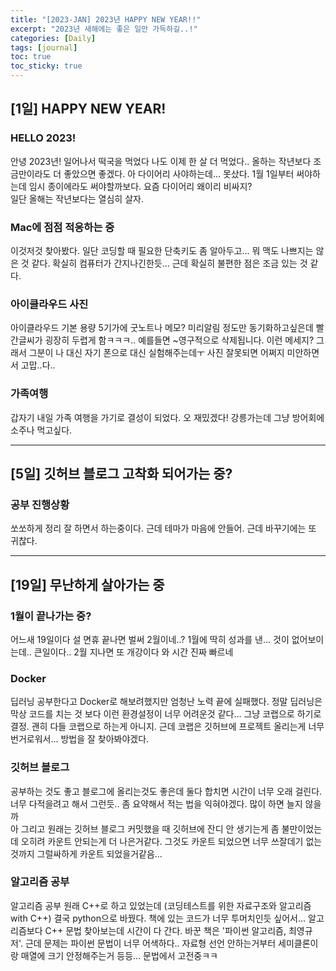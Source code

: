 ```yaml
---
title: "[2023-JAN] 2023년 HAPPY NEW YEAR!!"
excerpt: "2023년 새해에는 좋은 일만 가득하길..!"
categories: [Daily]
tags: [journal]
toc: true
toc_sticky: true
---
```


## [1일] HAPPY NEW YEAR!

### HELLO 2023!
안녕 2023년! 일어나서 떡국을 먹었다 나도 이제 한 살 더 먹었다.. 올하는 작년보다 조금만이라도 더 좋았으면 좋겠다. 아 다이어리 사야하는데... 못샀다. 1월 1일부터 써야하는데 임시 종이에라도 써야할까보다. 요즘 다이어리 왜이리 비싸지?<br/>
일단 올해는 작년보다는 열심히 살자.

### Mac에 점점 적응하는 중
이것저것 찾아봤다. 일단 코딩할 때 필요한 단축키도 좀 알아두고... 뭐 맥도 나쁘지는 않은 것 같다. 확실히 컴퓨터가 간지나긴한듯... 근데 확실히 불편한 점은 조금 있는 것 같다.

### 아이클라우드 사진
아이클라우드 기본 용량 5기가에 굿노트나 메모? 미리알림 정도만 동기화하고싶은데 빨간글씨가 굉장히 두렵게 함ㅋㅋㅋ.. 예를들면 ~영구적으로 삭제됩니다. 이런 메세지? 그래서 그분이 나 대신 자기 폰으로 대신 실험해주는데ㅜ 사진 잘못되면 어쩌지 미안하면서 고맙..다.. 

### 가족여행
갑자기 내일 가족 여행을 가기로 결성이 되었다. 오 재밌겠다! 강릉가는데 그냥 방어회에 소주나 먹고싶다.

***

## [5일] 깃허브 블로그 고착화 되어가는 중?
### 공부 진행상황
쏘쏘하게 정리 잘 하면서 하는중이다. 근데 테마가 마음에 안들어. 근데 바꾸기에는 또 귀찮다.

***

## [19일] 무난하게 살아가는 중
### 1월이 끝나가는 중?
어느새 19일이다 설 면휴 끝나면 벌써 2월이네..? 1월에 딱히 성과를 낸... 것이 없어보이는데.. 큰일이다.. 2월 지나면 또 개강이다 와 시간 진짜 빠르네

### Docker
딥러닝 공부한다고 Docker로 해보려했지만 엄청난 노력 끝에 실패했다. 정말 딥러닝은 막상 코드를 치는 것 보다 이런 환경설정이 너무 어려운것 같다... 그냥 코랩으로 하기로 결정. 괜히 다들 코랩으로 하는게 아니지. 근데 코랩은 깃허브에 프로젝트 올리는게 너무 번거로워서... 방법을 잘 찾아봐야겠다.

### 깃허브 블로그
공부하는 것도 좋고 블로그에 올리는것도 좋은데 둘다 합치면 시간이 너무 오래 걸린다. 너무 다적을려고 해서 그런듯.. 좀 요약해서 적는 법을 익혀야겠다. 많이 하면 늘지 않을까<br>
아 그리고 원래는 깃허브 블로그 커밋했을 때 깃허브에 잔디 안 생기는게 좀 불만이었는데 오히려 카운트 안되는게 더 나은거같다. 그것도 카운트 되었으면 너무 쓰잘데기 없는 것까지 그럴싸하게 카운트 되었을거같음...

### 알고리즘 공부
알고리즘 공부 원래 C++로 하고 있었는데 (코딩테스트를 위한 자료구조와 알고리즘 with C++) 결국 python으로 바꿨다. 책에 있는 코드가 너무 투머치인듯 싶어서... 알고리즘보다 C++ 문법 찾아보는데 시간이 다 간다. 바꾼 책은 '파이썬 알고리즘, 최영규 저'. 근데 문제는 파이썬 문법이 너무 어색하다.. 자료형 선언 안하는거부터 세미클론이랑 매열에 크기 안정해주는거 등등... 문법에서 고전중ㅋㅋ